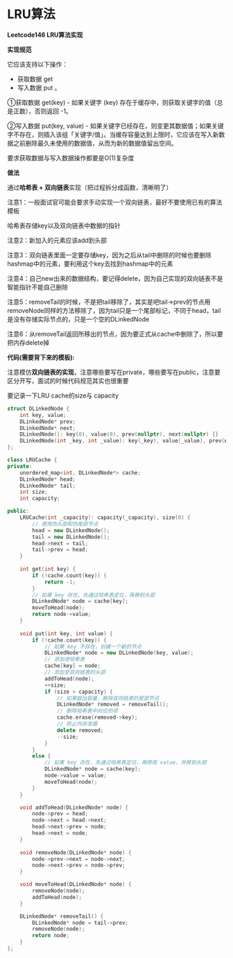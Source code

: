 # LRU算法

**Leetcode146 LRU算法实现**

**实现规范**

它应该支持以下操作： 

* 获取数据 get
* 写入数据 put 。

①获取数据 get\(key\) - 如果关键字 \(key\) 存在于缓存中，则获取关键字的值（总是正数），否则返回 -1。

②写入数据 put\(key, value\) - 如果关键字已经存在，则变更其数据值；如果关键字不存在，则插入该组「关键字/值」。当缓存容量达到上限时，它应该在写入新数据之前删除最久未使用的数据值，从而为新的数据值留出空间。

要求获取数据与写入数据操作都要是O\(1\)复杂度



**做法**

通过**哈希表 + 双向链表**实现（把过程拆分成函数，清晰明了）

注意1：一般面试官可能会要求手动实现一个双向链表，最好不要使用已有的算法模板

哈希表存储key以及双向链表中数据的指针

注意2：新加入的元素应该add到头部

注意3：双向链表里面一定要存储key，因为之后从tail中删除的时候也要删除hashmap中的元素，要利用这个key去找到hashmap中的元素

注意4：自己new出来的数据结构，要记得delete，因为自己实现的双向链表不是智能指针不能自己删除

注意5：removeTail的时候，不是把tail移除了，其实是吧tail-&gt;prev的节点用removeNode同样的方法移除了，因为tail只是一个尾部标记，不同于head，tail是没有存储实际节点的，只是一个空的DLinkedNode

注意6：从removeTail返回所移出的节点，因为要正式从cache中删除了，所以要把内存delete掉

**代码\(需要背下来的模板\):**

注意模仿**双向链表的实现**，注意哪些要写在private，哪些要写在public，注意要区分开写，面试的时候代码规范其实也很重要

要记录一下LRU cache的size与 capacity

```cpp
struct DLinkedNode {
    int key, value;
    DLinkedNode* prev;
    DLinkedNode* next;
    DLinkedNode(): key(0), value(0), prev(nullptr), next(nullptr) {}
    DLinkedNode(int _key, int _value): key(_key), value(_value), prev(nullptr), next(nullptr) {}
};

class LRUCache {
private:
    unordered_map<int, DLinkedNode*> cache;
    DLinkedNode* head;
    DLinkedNode* tail;
    int size;
    int capacity;

public:
    LRUCache(int _capacity): capacity(_capacity), size(0) {
        // 使用伪头部和伪尾部节点
        head = new DLinkedNode();
        tail = new DLinkedNode();
        head->next = tail;
        tail->prev = head;
    }
    
    int get(int key) {
        if (!cache.count(key)) {
            return -1;
        }
        // 如果 key 存在，先通过哈希表定位，再移到头部
        DLinkedNode* node = cache[key];
        moveToHead(node);
        return node->value;
    }
    
    void put(int key, int value) {
        if (!cache.count(key)) {
            // 如果 key 不存在，创建一个新的节点
            DLinkedNode* node = new DLinkedNode(key, value);
            // 添加进哈希表
            cache[key] = node;
            // 添加至双向链表的头部
            addToHead(node);
            ++size;
            if (size > capacity) {
                // 如果超出容量，删除双向链表的尾部节点
                DLinkedNode* removed = removeTail();
                // 删除哈希表中对应的项
                cache.erase(removed->key);
                // 防止内存泄漏
                delete removed;
                --size;
            }
        }
        else {
            // 如果 key 存在，先通过哈希表定位，再修改 value，并移到头部
            DLinkedNode* node = cache[key];
            node->value = value;
            moveToHead(node);
        }
    }

    void addToHead(DLinkedNode* node) {
        node->prev = head;
        node->next = head->next;
        head->next->prev = node;
        head->next = node;
    }
    
    void removeNode(DLinkedNode* node) {
        node->prev->next = node->next;
        node->next->prev = node->prev;
    }

    void moveToHead(DLinkedNode* node) {
        removeNode(node);
        addToHead(node);
    }

    DLinkedNode* removeTail() {
        DLinkedNode* node = tail->prev;
        removeNode(node);
        return node;
    }
};
```


